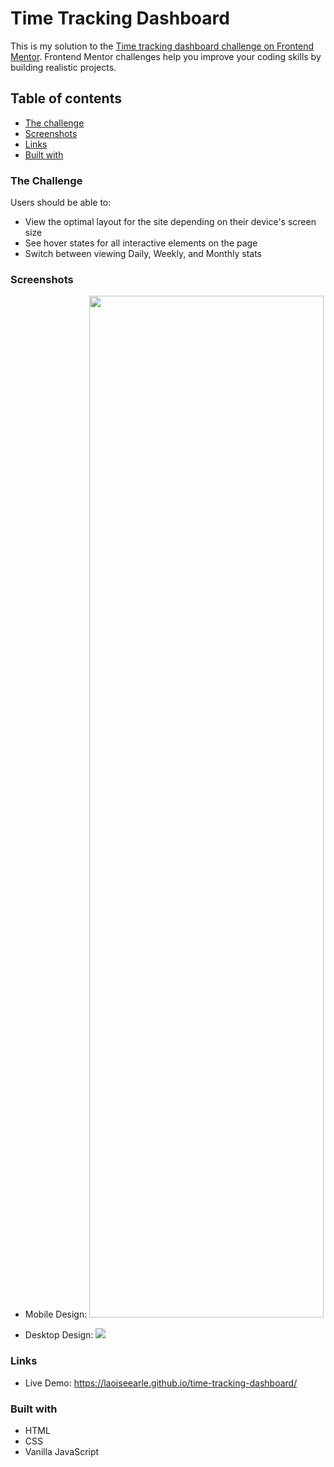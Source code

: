# Time Tracking Dashboard

This is my solution to the [Time tracking dashboard challenge on Frontend Mentor](https://www.frontendmentor.io/challenges/time-tracking-dashboard-UIQ7167Jw). Frontend Mentor challenges help you improve your coding skills by building realistic projects.

## Table of contents

- [The challenge](#the-challenge)
- [Screenshots](#screenshots)
- [Links](#links)
- [Built with](#built-with)

### The Challenge

Users should be able to:

- View the optimal layout for the site depending on their device's screen size
- See hover states for all interactive elements on the page
- Switch between viewing Daily, Weekly, and Monthly stats

### Screenshots

- Mobile Design:
  <img src = 'https://user-images.githubusercontent.com/19372021/137748573-806eb1d0-09ac-438f-bc37-abd7c5b4fe2e.png' width='375' height='1635'>

- Desktop Design:
  <img src= 'https://user-images.githubusercontent.com/19372021/137748569-4e32850e-fbb0-45e6-864d-477ab5111b06.png'>

### Links

- Live Demo: https://laoiseearle.github.io/time-tracking-dashboard/

### Built with

- HTML
- CSS
- Vanilla JavaScript
